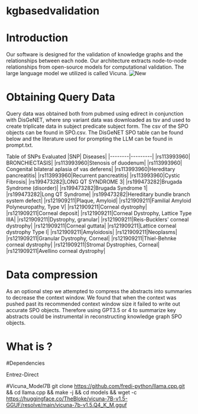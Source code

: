# kgbasedvalidation


# Introduction
Our software is designed for the validation of knowledge graphs and the relationships between each node.
Our architecture extracts node-to-node relationships from open-source models for computational validation. 
The large language model we utilized is called Vicuna.
![New](https://github.com/collaborativebioinformatics/kgbasedvalidation/assets/71843044/92ad26a0-e253-4a1d-92ad-65ac8670237c)
 
# Obtaining Query Data
Query data was obtained both from pubmed using edirect in conjunction with DisGeNET, where snp variant data was downloaded as tsv and used to
create triplicate data in subject predicate subject form. The csv of the SPO objects can be found in SPO.csv. The DisGeNET SPO table can be found 
below and the literature used for prompting the LLM can be found in prompt.txt. 


Table of SNPs Evaluated
|SNP| Diseases|
|--------|---------|
|rs113993960| BRONCHIECTASIS|
|rs113993960|Stenosis of duodenum|
|rs113993960| Congenital bilateral aplasia of vas deferens|
|rs113993960|Hereditary pancreatitis|
|rs113993960|Recurrent pancreatitis|
|rs113993960|Cystic Fibrosis|
|rs199473282|LONG QT SYNDROME 3|
|rs199473282|Brugada Syndrome (disorder)|
|rs199473282|Brugada Syndrome 1|
|rs199473282|Long QT Syndrome|
|rs199473282|Hereditary bundle branch system defect|
|rs121909211|Plaque, Amyloid|
|rs121909211|Familial Amyloid Polyneuropathy, Type V|
|rs121909211|Corneal dystrophy|
|rs121909211|Corneal deposit|
|rs121909211|Corneal Dystrophy, Lattice Type IIIA|
|rs121909211|Dystrophy, granular|
|rs121909211|Reis-Bucklers' corneal dystrophy|
|rs121909211|Corneal guttata|
|rs121909211|Lattice corneal dystrophy Type I|
|rs121909211|Amyloidosis|
|rs121909211|Neoplasms|
|rs121909211|Granular Dystrophy, Corneal|
|rs121909211|Thiel-Behnke corneal dystrophy|
|rs121909211|Stromal Dystrophies, Corneal|
|rs121909211|Avellino corneal dystrophy|


# Data compression
As an optional step we attempted to compress the abstracts into summaries to decrease the context window. We found that when the context was pushed past
its recommended context window size it failed to write out accurate SPO objects. Therefore using GPT3.5 or 4 to summarize key abstracts could be 
instrumental in reconstructing knowledge graph SPO objects.

# 
# What is <this software>?


#Dependencies


Entrez-Direct



#Vicuna_Model7B
git clone https://github.com/fredi-python/llama.cpp.git && cd llama.cpp && make -j && cd models && wget -c https://huggingface.co/TheBloke/vicuna-7B-v1.5-GGUF/resolve/main/vicuna-7b-v1.5.Q4_K_M.gguf
